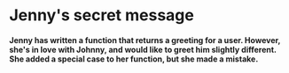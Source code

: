 # Jenny's secret message

#### Jenny has written a function that returns a greeting for a user. However, she's in love with Johnny, and would like to greet him slightly different. She added a special case to her function, but she made a mistake.
